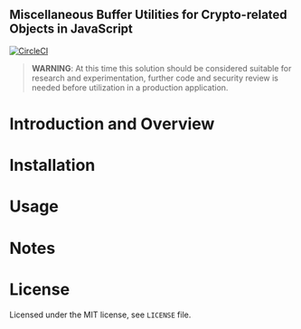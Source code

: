 Miscellaneous Buffer Utilities for Crypto-related Objects in JavaScript
--
[![CircleCI](https://circleci.com/gh/junkurihara/jsbu.svg?style=svg)](https://circleci.com/gh/junkurihara/jsbu)

> **WARNING**: At this time this solution should be considered suitable for research and experimentation, further code and security review is needed before utilization in a production application.

# Introduction and Overview

# Installation

# Usage

# Notes

# License
Licensed under the MIT license, see `LICENSE` file.